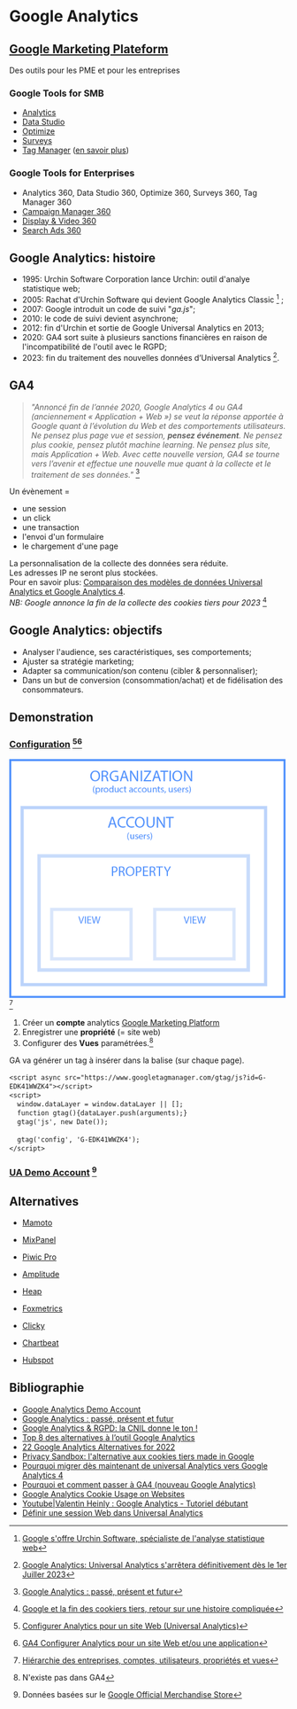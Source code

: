 # Google Analytics

## [Google Marketing Plateform](https://marketingplatform.google.com/intl/fr/about/)

Des outils pour les PME et pour les entreprises

### Google Tools for SMB

- [Analytics](https://marketingplatform.google.com/intl/fr/about/analytics/)
- [Data Studio](https://marketingplatform.google.com/intl/fr/about/data-studio/)
- [Optimize](https://marketingplatform.google.com/intl/fr/about/optimize/)
- [Surveys](https://marketingplatform.google.com/intl/fr/about/surveys/)
- [Tag Manager](https://marketingplatform.google.com/intl/fr/about/tag-manager/) ([en savoir plus](https://semji.com/fr/guide/google-tag-manager-le-guide-complet/))

### Google Tools for Enterprises

- Analytics 360, Data Studio 360, Optimize 360, Surveys 360, Tag Manager 360
- [Campaign Manager 360](https://marketingplatform.google.com/intl/fr/about/campaign-manager-360/)
- [Display & Video 360](https://marketingplatform.google.com/intl/fr/about/display-video-360/)
- [Search Ads 360](https://marketingplatform.google.com/intl/fr/about/search-ads-360/)

## Google Analytics: histoire
- 1995: Urchin Software Corporation lance Urchin: outil d'analye statistique web;
- 2005: Rachat d'Urchin Software qui devient Google Analytics Classic [^1] ;
- 2007: Google introduit un code de suivi "*ga.js*";
- 2010: le code de suivi devient asynchrone;
- 2012: fin d'Urchin et sortie de Google Universal Analytics en 2013;
- 2020: GA4 sort suite à plusieurs sanctions financières en raison de l'incompatibilité de l'outil avec le RGPD;
- 2023: fin du traitement des nouvelles données d’Universal Analytics [^2].

## GA4
>*"Annoncé fin de l’année 2020, Google Analytics 4 ou GA4 (anciennement « Application + Web ») se veut la réponse apportée à Google quant à l’évolution du Web
et des comportements utilisateurs. Ne pensez plus page vue et session, **pensez événement**.
Ne pensez plus cookie, pensez plutôt machine learning. Ne pensez plus site, mais Application + Web.
Avec cette nouvelle version, GA4 se tourne vers l’avenir et effectue une nouvelle mue quant à la collecte et le traitement de ses données."* [^3]

Un évènement =
- une session
- un click
- une transaction
- l'envoi d'un formulaire
- le chargement d'une page

La personnalisation de la collecte des données sera réduite.   
Les adresses IP ne seront plus stockées.   
Pour en savoir plus: [Comparaison des modèles de données Universal Analytics et Google Analytics 4](https://support.google.com/analytics/answer/9964640#zippy=%2Cau-sommaire-de-cet-article).      
*NB: Google annonce la fin de la collecte des cookies tiers pour 2023* [^4]




## Google Analytics: objectifs

- Analyser l'audience, ses caractéristiques, ses comportements;
- Ajuster sa stratégie marketing;
- Adapter sa communication/son contenu (cibler & personnaliser);
- Dans un but de conversion (consommation/achat) et de fidélisation des consommateurs.



## Demonstration

### [Configuration](https://support.google.com/analytics/topic/9303319?hl=fr&ref_topic=9143232) [^5][^6]

<img src="GA-hierarchy.png" width="500" /> [^7] 

1. Créer un **compte** analytics  [Google Marketing Platform](https://marketingplatform.google.com/home?authuser=0)    
2. Enregistrer une **propriété** (= site web)   
3. Configurer des **Vues** paramétrées.[^8]   

GA va générer un tag à insérer dans la balise _<head>_ (sur chaque page).   

[^8]: N'existe pas dans GA4


   <!-- Google tag (gtag.js) -->   
    <script async src="https://www.googletagmanager.com/gtag/js?id=G-EDK41WWZK4"></script>   
    <script>   
      window.dataLayer = window.dataLayer || [];   
      function gtag(){dataLayer.push(arguments);}   
      gtag('js', new Date());   
   
      gtag('config', 'G-EDK41WWZK4');   
    </script>   


### [UA Demo Account](https://support.google.com/analytics/answer/6367342?hl=fr#access&zippy=%2Cau-sommaire-de-cet-article) [^9]
  
  

[^9]: Données basées sur le [Google Official Merchandise Store](https://shop.googlemerchandisestore.com/?utm_source=partners&utm_medium=affiliate&utm_campaign=data%20share%20article)




## Alternatives

+ [Mamoto](https://fr.matomo.org/)
+ [MixPanel](https://mixpanel.com/fr/)
+ [Piwic Pro](https://piwik.pro/)
+ [Amplitude](https://amplitude.com/)
+ [Heap](https://heap.io/)
+ [Foxmetrics](https://www.foxmetrics.com/)
+ [Clicky](https://clicky.com/)
+ [Chartbeat](https://chartbeat.com/)
+ [Hubspot](https://www.hubspot.com/products/marketing/analytics?hubs_post=blog.hubspot.com%2Fwebsite%2Fbest-google-analytics-alternatives&hubs_post-cta=HubSpot%20Marketing%20Analytics)








  [^1]: [Google s'offre Urchin Software, spécialiste de l'analyse statistique web](https://www.lemondeinformatique.fr/actualites/lire-google-s-offre-urchin-software-specialiste-de-l-analyse-statistique-web-1320.html)   
  [^2]: [Google Analytics: Universal Analytics s'arrêtera définitivement dès le 1er Juiller 2023](https://www.slapdigital.fr/blog/universal-analytics-sarretera-1er-juillet-2023/)   
  [^3]: [Google Analytics : passé, présent et futur](https://www.ads-com.fr/actualites/google-analytics-passe-present-et-futur#:~:text=A%20l'origine%2C%20Urchin%20est,aux%20vulgaires%20compteurs%20de%20visites.)   
 [^4]: [Google et la fin des cookiers tiers, retour sur une histoire compliquée](https://www.slapdigital.fr/blog/google-fin-des-cookies-tiers/)   
  [^5]: [Configurer Analytics pour un site Web (Universal Analytics)](https://support.google.com/analytics/answer/10269537?ref_topic=1009620)   
  [^6]: [GA4 Configurer Analytics pour un site Web et/ou une application](https://support.google.com/analytics/answer/9304153?hl=fr#zippy=%2Capplication-ios-ou-android%2Cajouter-la-balise-%C3%A0-un-outil-de-cr%C3%A9ation-de-sites-web-ou-%C3%A0-un-site-web-h%C3%A9berg%C3%A9-par-un-cms-par-exemple-wordpress-shopify-etc%2Cajouter-la-balise-google-directement-%C3%A0-vos-pages-web)
  [^7]: [Hiérarchie des entreprises, comptes, utilisateurs, propriétés et vues](https://support.google.com/analytics/answer/1009618?hl=fr&ref_topic=1102143#zippy=%2Ccet-article-aborde-les-points-suivants)   


## Bibliographie
+ [Google Analytics Demo Account](https://support.google.com/analytics/answer/6367342?hl=fr#zippy=%2Cau-sommaire-de-cet-article)
+ [Google Analytics : passé, présent et futur](https://www.ads-com.fr/actualites/google-analytics-passe-present-et-futur#:~:text=A%20l'origine%2C%20Urchin%20est,aux%20vulgaires%20compteurs%20de%20visites.)
+ [Google Analytics & RGPD: la CNIL donne le ton !](https://www.slapdigital.fr/blog/google-analytics-rgpd-cnil/)
+ [Top 8 des alternatives à l’outil Google Analytics](https://www.lafabriquedunet.fr/analytics/articles/alternatives-google-analytics/)
+ [22 Google Analytics Alternatives for 2022](https://www.leadfeeder.com/blog/google-analytics-alternatives/)
+ [Privacy Sandbox: l'alternative aux cookies tiers made in Google](https://www.slapdigital.fr/blog/google-privacy-sandbox-alternative-cookies-tiers/)
+ [Pourquoi migrer dès maintenant de universal Analytics vers Google Analytics 4](https://www.slapdigital.fr/blog/pourquoi-migrer-maintenant-universal-analytics-vers-google-analytics-4/)
+ [Pourquoi et comment passer à GA4 (nouveau Google Analytics)](https://www.webrankinfo.com/dossiers/google-analytics/passer-a-ga4)
+ [Google Analytics Cookie Usage on Websites](https://developers.google.com/analytics/devguides/collection/analyticsjs/cookie-usage?hl=fr)   
+ [Youtube|Valentin Heinly : Google Analytics - Tutoriel débutant](https://www.youtube.com/watch?v=V-zkhZqcNp8&ab_channel=ValentinHeinly)
+ [Définir une session Web dans Universal Analytics](https://support.google.com/analytics/answer/2731565#zippy=%2Cau-sommaire-de-cet-article)
